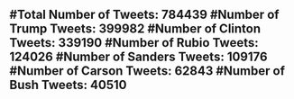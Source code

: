#Total Number of Tweets: 784439 
#Number of Trump Tweets: 399982
#Number of Clinton Tweets: 339190
#Number of Rubio Tweets: 124026
#Number of Sanders Tweets: 109176
#Number of Carson Tweets: 62843
#Number of Bush Tweets: 40510
---
